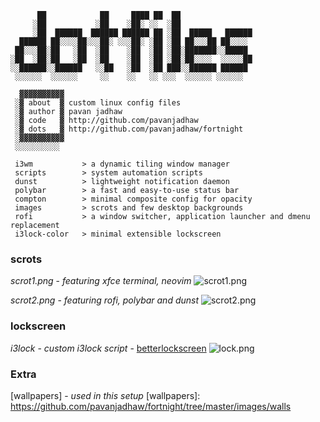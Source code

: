```
      ██            ██     ████ ██  ██
     ░██           ░██    ░██░ ░░  ░██
     ░██  ██████  ██████ ██████ ██ ░██  █████   ██████
  ██████ ██░░░░██░░░██░ ░░░██░ ░██ ░██ ██░░░██ ██░░░░
 ██░░░██░██   ░██  ░██    ░██  ░██ ░██░███████░░█████
░██  ░██░██   ░██  ░██    ░██  ░██ ░██░██░░░░  ░░░░░██
░░██████░░██████   ░░██   ░██  ░██ ███░░██████ ██████
 ░░░░░░  ░░░░░░     ░░    ░░   ░░ ░░░  ░░░░░░ ░░░░░░

  ▓▓▓▓▓▓▓▓▓▓
 ░▓ about  ▓ custom linux config files
 ░▓ author ▓ pavan jadhaw
 ░▓ code   ▓ http://github.com/pavanjadhaw
 ░▓ dots   ▓ http://github.com/pavanjadhaw/fortnight
 ░▓▓▓▓▓▓▓▓▓▓
 ░░░░░░░░░░

 i3wm           > a dynamic tiling window manager
 scripts        > system automation scripts
 dunst          > lightweight notification daemon
 polybar        > a fast and easy-to-use status bar
 compton        > minimal composite config for opacity
 images         > scrots and few desktop backgrounds
 rofi           > a window switcher, application launcher and dmenu replacement
 i3lock-color   > minimal extensible lockscreen
```


### scrots

*scrot1.png* - *featuring xfce terminal, neovim*
![scrot1.png](https://github.com/pavanjadhaw/fortnight/raw/master/images/scrots/scrot1.png)


*scrot2.png* - *featuring rofi, polybar and dunst*
![scrot2.png](https://github.com/pavanjadhaw/fortnight/raw/master/images/scrots/scrot2.png)



### lockscreen

*i3lock* - *custom i3lock script* - [betterlockscreen]
![lock.png](https://github.com/pavanjadhaw/fortnight/raw/master/images/scrots/lock.png)

[betterlockscreen]: https://github.com/pavanjadhaw/betterlockscreen



### Extra

[wallpapers] - *used in this setup*
[wallpapers]: https://github.com/pavanjadhaw/fortnight/tree/master/images/walls
